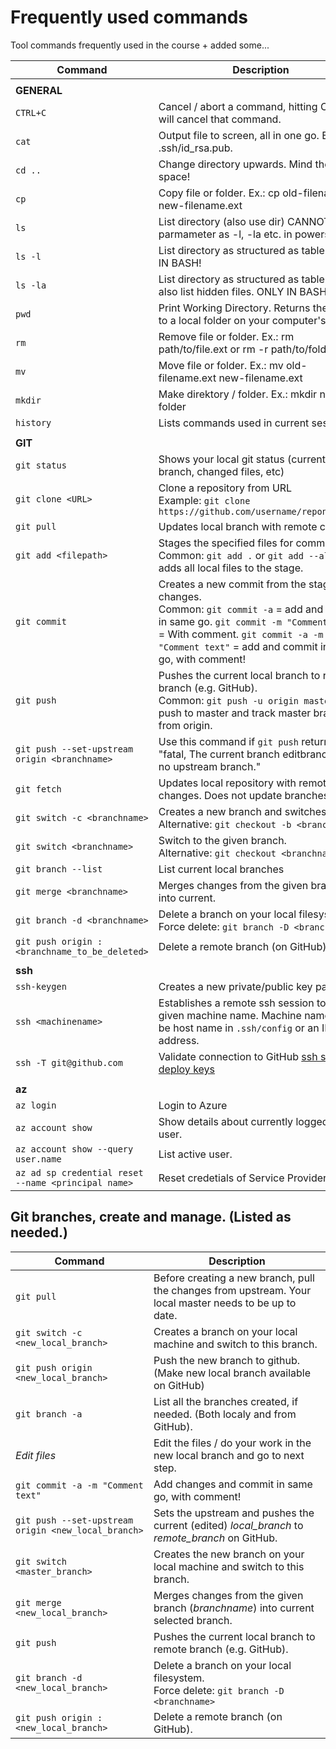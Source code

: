 # Frequently used commands

Tool commands frequently used in the course + added some...

| Command | Description |
| --- | --- |
|   |
| **GENERAL** |
| `CTRL+C` | Cancel / abort a command, hitting CTRL+C will cancel that command. |
| `cat` | Output file to screen, all in one go. Ex.: cat .ssh/id_rsa.pub. |
| `cd ..` | Change directory upwards. Mind the space! |
| `cp` | Copy file or folder. Ex.: cp old-filename.ext new-filename.ext |
| `ls` | List directory (also use dir) CANNOT use parmameter as -l, -la etc. in powershell |
| `ls -l` | List directory as structured as table. ONLY IN BASH! |
| `ls -la` | List directory as structured as table. -a also list hidden files. ONLY IN BASH! |
| `pwd` | Print Working Directory. Returns the path to a local folder on your computer's disk. |
| `rm` | Remove file or folder. Ex.: rm path/to/file.ext or rm -r path/to/folder |
| `mv` | Move file or folder. Ex.: mv old-filename.ext new-filename.ext |
| `mkdir` | Make direktory / folder. Ex.: mkdir new-folder |
| `history` | Lists commands used in current session. |
|   |
| **GIT** |
| `git status` | Shows your local git status (current branch, changed files, etc) |
| `git clone <URL>` | Clone a repository from URL <br/>Example:  `git clone https://github.com/username/reponame.git`|
| `git pull` | Updates local branch with remote changes |
| `git add <filepath>` | Stages the specified files for commit. <br /> Common: `git add .`  or `git add --all` = adds all local files to the stage. |
| `git commit` | Creates a new commit from the staged changes. <br/> Common: `git commit -a`  = add and commit in same go. `git commit -m "Comment text"` = With comment. `git commit -a -m "Comment text"` = add and commit in same go, with comment!|
| `git push` | Pushes the current local branch to remote branch (e.g. GitHub). <br/> Common: `git push -u origin master` = push to master and track master branch from origin.|
| `git push --set-upstream origin <branchname>` | Use this command if `git push` returns "fatal, The current branch editbranch has no upstream branch." |
| `git fetch` | Updates local repository with remote changes. Does not update branches. |
| `git switch -c <branchname>` | Creates a new branch and switches to it. <br/> Alternative: `git checkout -b <branchname>` |
| `git switch <branchname>` | Switch to the given branch. <br/> Alternative:  `git checkout <branchname>` |
| `git branch --list` | List current local branches |
| `git merge <branchname>` | Merges changes from the given branch into current. |
| `git branch -d <branchname>` | Delete a branch on your local filesystem. <br/> Force delete: `git branch -D <branchname>` |
| `git push origin :<branchname_to_be_deleted>` | Delete a remote branch (on GitHub). |
|   |
| **ssh** |
| `ssh-keygen` | Creates a new private/public key pair. |
| `ssh <machinename>` | Establishes a remote ssh session to the given machine name. Machine name can be host name in `.ssh/config` or an  IP address. |
| `ssh -T git@github.com` | Validate connection to GitHub [ssh setup, deploy keys](https://docs.github.com/en/free-pro-team@latest/github/authenticating-to-github/connecting-to-github-with-ssh) |
|   |
| **az** |
| `az login` | Login to Azure |
| `az account show` | Show details about currently logged-in user. |
| `az account show --query user.name` | List active user. |
| `az ad sp credential reset --name <principal name>`| Reset credetials of Service Provider (SP). |

## Git branches, create and manage. (Listed as needed.)
| Command | Description |
| --- | --- |
| `git pull` | Before creating a new branch, pull the changes from upstream. Your local master needs to be up to date. |
| `git switch -c <new_local_branch>` | Creates a branch on your local machine and switch to this branch. |
| `git push origin <new_local_branch>` | Push the new branch to github. (Make new local branch available on GitHub) |
| `git branch -a` | List all the branches created, if needed. (Both localy and from GitHub). |
| *Edit files* | Edit the files  / do your work in the new local branch and go to next step. |
| `git commit -a -m "Comment text"` | Add changes and commit in same go, with comment! |
| `git push --set-upstream origin <new_local_branch>` | Sets the upstream and pushes the current (edited) *local_branch* to *remote_branch* on GitHub.|
| `git switch <master_branch>` | Creates the new branch on your local machine and switch to this branch. |
| `git merge <new_local_branch>` | Merges changes from the given branch (*branchname*) into current selected branch. |
| `git push` | Pushes the current local branch to remote branch (e.g. GitHub).
| `git branch -d <new_local_branch>` | Delete a branch on your local filesystem. <br/> Force delete: `git branch -D <branchname>` |
| `git push origin :<new_local_branch>` | Delete a remote branch (on GitHub). |